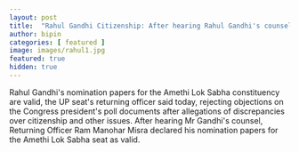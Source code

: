 ```yaml
---
layout: post
title:  "Rahul Gandhi Citizenship: After hearing Rahul Gandhi's counsel, Returning Officer Ram Manohar Misra declared his nomination papers for the Amethi Lok Sabha seat as valid."
author: bipin
categories: [ featured ]
image: images/rahul1.jpg
featured: true
hidden: true
---
```

Rahul Gandhi's nomination papers for the Amethi Lok Sabha constituency are valid, the UP seat's returning officer said today, rejecting objections on the Congress president's poll documents after allegations of discrepancies over citizenship and other issues.
After hearing Mr Gandhi's counsel, Returning Officer Ram Manohar Misra declared his nomination papers for the Amethi Lok Sabha seat as valid.
